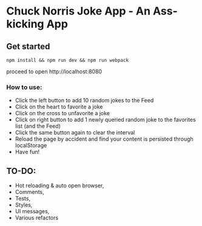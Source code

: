 # Chuck Norris Joke App - An Ass-kicking App

## Get started

```npm install && npm run dev && npm run webpack```

proceed to open http://localhost:8080

### How to use:
- Click the left button to add 10 random jokes to the Feed
- Click on the heart to favorite a joke
- Click on the cross to unfavorite a joke
- Click on right button to add 1 newly queried random joke to the favorites list (and the Feed)
- Click the same button again to clear the interval
- Reload the page by accident and find your content is persisted through localStorage
- Have fun!

## TO-DO:
- Hot reloading & auto open browser,
- Comments,
- Tests,
- Styles,
- UI messages,
- Various refactors
